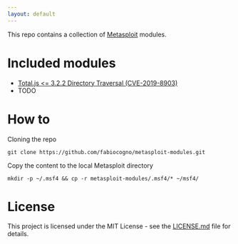 ```yaml
---
layout: default
---
```


This repo contains a collection of [Metasploit](https://www.metasploit.com/) modules.

# Included modules

* [Total.js <= 3.2.2 Directory Traversal (CVE-2019-8903)](./totaljs_traversal.html)
* TODO

# How to

Cloning the repo

```
git clone https://github.com/fabiocogno/metasploit-modules.git
```

Copy the content to the local Metasploit directory


```
mkdir -p ~/.msf4 && cp -r metasploit-modules/.msf4/* ~/msf4/
```

# License

This project is licensed under the MIT License - see the [LICENSE.md](https://github.com/fabiocogno/metasploit-modules/LICENSE.md) file for details.